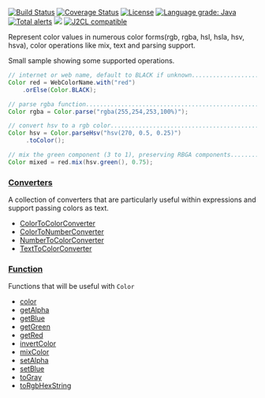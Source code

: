 [![Build Status](https://github.com/mP1/walkingkooka-color/actions/workflows/build.yaml/badge.svg)](https://github.com/mP1/walkingkooka-color/actions/workflows/build.yaml/badge.svg)
[![Coverage Status](https://coveralls.io/repos/github/mP1/walkingkooka-color/badge.svg?branch=master)](https://coveralls.io/github/mP1/walkingkooka-color?branch=master)
[![License](https://img.shields.io/badge/License-Apache%202.0-blue.svg)](https://opensource.org/licenses/Apache-2.0)
[![Language grade: Java](https://img.shields.io/lgtm/grade/java/g/mP1/walkingkooka-color.svg?logo=lgtm&logoWidth=18)](https://lgtm.com/projects/g/mP1/walkingkooka-color/context:java)
[![Total alerts](https://img.shields.io/lgtm/alerts/g/mP1/walkingkooka-color.svg?logo=lgtm&logoWidth=18)](https://lgtm.com/projects/g/mP1/walkingkooka-color/alerts/)
![](https://tokei.rs/b1/github/mP1/walkingkooka-color)
[![J2CL compatible](https://img.shields.io/badge/J2CL-compatible-brightgreen.svg)](https://github.com/mP1/j2cl-central)



Represent color values in numerous color forms(rgb, rgba, hsl, hsla, hsv, hsva), color operations like mix, text and parsing support.

Small sample showing some supported operations.


```java
// internet or web name, default to BLACK if unknown....................
Color red = WebColorName.with("red")
	.orElse(Color.BLACK);

// parse rgba function....................................................
Color rgba = Color.parse("rgba(255,254,253,100%)");

// convert hsv to a rgb color.............................................
Color hsv = Color.parseHsv("hsv(270, 0.5, 0.25)")
     .toColor();

// mix the green component (3 to 1), preserving RBGA components...........
Color mixed = red.mix(hsv.green(), 0.75);

```

### [Converters](https://github.com/mP1/walkingkooka-convert/blob/master/src/main/java/walkingkooka/convert/Converter.java)

A collection of converters that are particularly useful within expressions and support passing colors as text.

- [ColorToColorConverter](https://github.com/mP1/walkingkooka-color/blob/master/src/main/java/walkingkooka/color/convert/ColorToColorConverter.java)
- [ColorToNumberConverter](https://github.com/mP1/walkingkooka-color/blob/master/src/main/java/walkingkooka/color/convert/ColorToNumberConverter.java)
- [NumberToColorConverter](https://github.com/mP1/walkingkooka-color/blob/master/src/main/java/walkingkooka/color/convert/NumberToColorConverter.java)
- [TextToColorConverter](https://github.com/mP1/walkingkooka-color/blob/master/src/main/java/walkingkooka/color/convert/TextToColorConverter.java)

### [Function](https://github.com/mP1/walkingkooka-convert/blob/master/src/main/java/walkingkooka/convert/Converter.java)

Functions that will be useful with `Color`

- [color](https://github.com/mP1/walkingkooka-color/blob/master/src/main/java/walkingkooka/color/expression/function/ColorExpressionFunctionColor.java)
- [getAlpha](https://github.com/mP1/walkingkooka-color/blob/master/src/main/java/walkingkooka/color/expression/function/ColorExpressionFunctionGetAlpha.java)
- [getBlue](https://github.com/mP1/walkingkooka-color/blob/master/src/main/java/walkingkooka/color/expression/function/ColorExpressionFunctionGetBlue.java)
- [getGreen](https://github.com/mP1/walkingkooka-color/blob/master/src/main/java/walkingkooka/color/expression/function/ColorExpressionFunctionGetGreen.java)
- [getRed](https://github.com/mP1/walkingkooka-color/blob/master/src/main/java/walkingkooka/color/expression/function/ColorExpressionFunctionGetRed.java)
- [invertColor](https://github.com/mP1/walkingkooka-color/blob/master/src/main/java/walkingkooka/color/expression/function/ColorExpressionFunctionInvertColor.java)
- [mixColor](https://github.com/mP1/walkingkooka-color/blob/master/src/main/java/walkingkooka/color/expression/function/ColorExpressionFunctionMixColor.java)
- [setAlpha](https://github.com/mP1/walkingkooka-color/blob/master/src/main/java/walkingkooka/color/expression/function/ColorExpressionFunctionSetAlpha.java)
- [setBlue](https://github.com/mP1/walkingkooka-color/blob/master/src/main/java/walkingkooka/color/expression/function/ColorExpressionFunctionSetBlue.java)
- [toGray](https://github.com/mP1/walkingkooka-color/blob/master/src/main/java/walkingkooka/color/expression/function/ColorExpressionFunctionRgbColorToGray.java)
- [toRgbHexString](https://github.com/mP1/walkingkooka-color/blob/master/src/main/java/walkingkooka/color/expression/function/ColorExpressionFunctionToRgbHexString.java)
